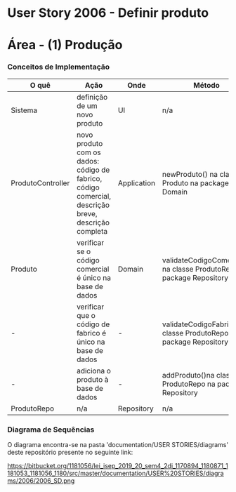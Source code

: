 # User Story 2006 - Definir produto



# Área - (1) Produção

### Conceitos de Implementação

| O quê             | Ação                                                         | Onde        | Método                                                       |
| ----------------- | ------------------------------------------------------------ | ----------- | ------------------------------------------------------------ |
| Sistema           | definição de um novo produto                                 | UI          | n/a                                                          |
| ProdutoController | novo produto com os dados: código de fabrico, código comercial, descrição breve, descrição completa | Application | newProduto() na classe Produto na package Domain             |
| Produto           | verificar se o código comercial é único na base de dados     | Domain      | validateCodigoComercial() na classe ProdutoRepo na package Repository |
| -                 | verificar que o código de fabrico é único na base de dados   | -           | validateCodigoFabrico()na classe ProdutoRepo na package Repository |
| -                 | adiciona o produto à base de dados                           | -           | addProduto()na classe ProdutoRepo na package Repository      |
| ProdutoRepo       | n/a                                                          | Repository  | n/a                                                          |

### Diagrama de Sequências
O diagrama encontra-se na pasta 'documentation/USER STORIES/diagrams' deste repositório presente no seguinte link:

https://bitbucket.org/1181056/lei_isep_2019_20_sem4_2di_1170894_1180871_1181053_1181056_1180/src/master/documentation/USER%20STORIES/diagrams/2006/2006_SD.png